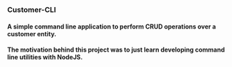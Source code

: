 ### Customer-CLI

#### A simple command line application to perform CRUD operations over a customer entity.
#### The motivation behind this project was to just learn developing command line utilities with NodeJS.